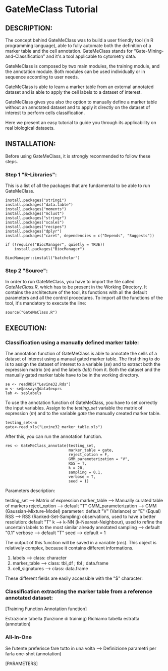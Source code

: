 # GateMeClass Tutorial

## DESCRIPTION:

The concept behind GateMeClass was to build a user friendly tool (in R programming language), able to fully automate both the definition of a marker table and the cell annotation. GateMeClass stands for “Gate-Mining-and-Classification” and it's a tool applicable to cytometry data.

GateMeClass is composed by two main modules, the training module, and the annotation module. Both modules can be used individually or in sequence according to user needs.

GateMeClass is able to learn a marker table from an external annotated dataset and is able to apply the cell labels to a dataset of interest.

GateMeClass gives you also the option to manually define a marker table without an annotated dataset and to apply it directly on the dataset of interest to perform cells classification.

Here we present an easy tutorial to guide you through its applicability on real biological datasets. 


## INSTALLATION:

Before using GateMeClass, it is strongly reconmended to follow these steps.

### Step 1 "R-Libraries":

This is a list of all the packages that are fundamental to be able to run GateMeClass.

```
install.packages("stringi")
install.packages("data.table")
install.packages("moments")
install.packages("mclust")
install.packages("stringr")
install.packages("scales")
install.packages("recipes")
install.packages("dplyr")
install.packages("caret", dependencies = c("Depends", "Suggests"))

if (!require("BiocManager", quietly = TRUE))
    install.packages("BiocManager")

BiocManager::install("batchelor")

```

### Step 2 "Source":

In order to run GateMeClass, you have to import the file called *GateMeClass.R*, which has to be present in the Working Directory.
It contains the architecture of the tool, its functions with all the default parameters and all the control procedures.
To import all the functions of the tool, it's mandatory to execute the line:

```
source("GateMeClass.R")

```


## EXECUTION:

### Classification using a manually defined marker table:

The annotation function of GateMeClass is able to annotate the cells of a dataset of interest using a manual gated marker table.
The first thing to do is to assign the dataset of interest to a variable (*se*) and to extract both the expression matrix (*m*) and the labels (*lab*) from it.
Both the dataset and the manually gated marker table have to be in the working directory.

```
se <- readRDS("Levine32.Rds")    
m <- se@assays@data$exprs    
lab <- se$labels
```
 
To use the annotation function of GateMeClass, you have to set correctly the input variables.
Assign to the *testing_set* variable the matrix of expression (*m*) and to the variable *gate* the manually created marker table.

```
testing_set<-m
gate<-read_xls("Levine32_marker_table.xls")
```

After this, you can run the annotation function.


```
res <- GateMeClass_annotate(testing_set,
                            marker_table = gate,
                            reject_option = F,
                            GMM_parameterization = "V",
                            RSS = T,
                            k = 20,				
                            sampling = 0.1,
                            verbose = T,
                            seed = 1)
```


Parameters description:

testing_set          --> Matrix of expression
marker_table         --> Manually curated table of markers
reject_option        --> default "T"
GMM_parameterization --> GMM (Gaussian-Mixture-Model) parameter: default "V" (Variance) or "E" (Equal)
RSS                  --> RSS (Ranked-Set-Sampling) observations, used to have a better resolution: default "T"
k                    --> k-NN (k-Nearest-Neighbour), used to refine the uncertain labels to the most similar already annotated
sampling             --> default "0.1"
verbose              --> default "T"
seed                 --> default = 1


The output of this function will be saved in a variable (*res*). 
This object is relatively complex, because it contains different informations.


1) labels          --> class: character
2) marker_table    --> class: tbl_df ; tbl ; data.frame
3) cell_signatures --> class: data.frame


These different fields are easily accessible with the "$" character:












### Classification extracting the marker table from a reference annotated dataset:

[Training Function Annotation function]

Estrazione tabella  (funzione di training)
Richiamo tabella estratta (annotation)

### All-In-One


Se l’utente preferisce fare tutto in una volta --> Definizione parametri per farla one-shot (annotation)

[PARAMETERS]


